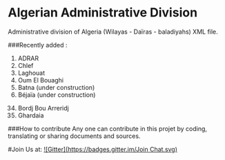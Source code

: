 Algerian Administrative Division
================================


Administrative division of Algeria (Wilayas - Daïras - baladiyahs) XML file.




###Recently added :
01. ADRAR <br>
02. Chlef <br>
03. Laghouat <br>
04. Oum El Bouaghi <br>
05. Batna (under construction)<br>
06. Béjaïa (under construction)<br>

34) Bordj Bou Arreridj <br>
47) Ghardaia <br>

###How to contribute
Any one can contribute in this projet by coding, translating or sharing documents and sources.






#Join Us at:
 [![Gitter](https://badges.gitter.im/Join Chat.svg)](https://gitter.im/mohsenuss91/AlgerianAdministrativeDivision?utm_source=badge&utm_medium=badge&utm_campaign=pr-badge&utm_content=badge)


